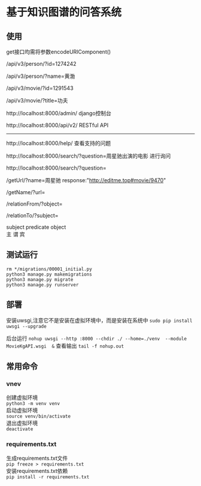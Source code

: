 
# 基于知识图谱的问答系统

## 使用

get接口均需将参数encodeURIComponent()

/api/v3/person/?id=1274242

/api/v3/person/?name=黄渤

/api/v3/movie/?id=1291543

/api/v3/movie/?title=功夫

http://localhost:8000/admin/  django控制台

http://localhost:8000/api/v2/  RESTful API

------

http://localhost:8000/help/  查看支持的问题

http://localhost:8000/search/?question=周星驰出演的电影  进行询问

http://localhost:8000/search/?question=

/getUrl/?name=周星驰   response:"http://editme.top#movie/9470"

/getName/?url=

/relationFrom/?object=

/relationTo/?subject=

subject predicate object  
主      谓         宾


## 测试运行

```
rm */migrations/00001_initial.py
python3 manage.py makemigrations
python3 manage.py migrate
python3 manage.py runserver
```


## 部署

安装uwsgi,注意它不是安装在虚拟环境中，而是安装在系统中
`sudo pip install uwsgi --upgrade`

后台运行
`nohup uwsgi --http :8000 --chdir ./ --home=./venv  --module MovieKgAPI.wsgi  &`
查看输出
`tail -f nohup.out`

## 常用命令

### vnev

创建虚拟环境  
`python3 -m venv venv`  
启动虚拟环境  
`source venv/bin/activate`  
退出虚拟环境  
`deactivate`


### requirements.txt

生成requirements.txt文件  
`pip freeze > requirements.txt`  
安装requirements.txt依赖  
`pip install -r requirements.txt`  